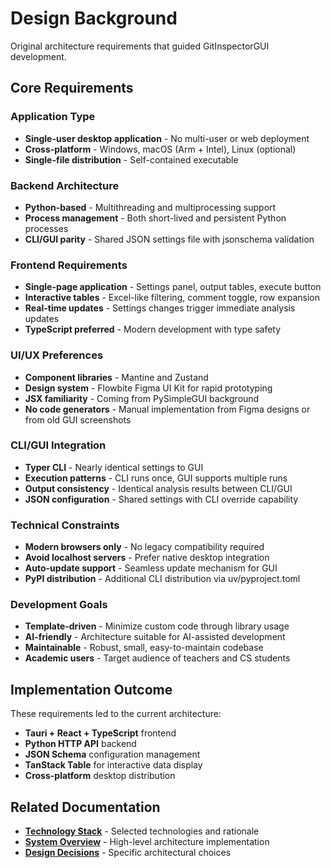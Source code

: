 # Design Background

Original architecture requirements that guided GitInspectorGUI development.

## Core Requirements

### Application Type

-   **Single-user desktop application** - No multi-user or web deployment
-   **Cross-platform** - Windows, macOS (Arm + Intel), Linux (optional)
-   **Single-file distribution** - Self-contained executable

### Backend Architecture

-   **Python-based** - Multithreading and multiprocessing support
-   **Process management** - Both short-lived and persistent Python processes
-   **CLI/GUI parity** - Shared JSON settings file with jsonschema validation

### Frontend Requirements

-   **Single-page application** - Settings panel, output tables, execute button
-   **Interactive tables** - Excel-like filtering, comment toggle, row expansion
-   **Real-time updates** - Settings changes trigger immediate analysis updates
-   **TypeScript preferred** - Modern development with type safety

### UI/UX Preferences

-   **Component libraries** - Mantine and Zustand
-   **Design system** - Flowbite Figma UI Kit for rapid prototyping
-   **JSX familiarity** - Coming from PySimpleGUI background
-   **No code generators** - Manual implementation from Figma designs or from
    old GUI screenshots

### CLI/GUI Integration

-   **Typer CLI** - Nearly identical settings to GUI
-   **Execution patterns** - CLI runs once, GUI supports multiple runs
-   **Output consistency** - Identical analysis results between CLI/GUI
-   **JSON configuration** - Shared settings with CLI override capability

### Technical Constraints

-   **Modern browsers only** - No legacy compatibility required
-   **Avoid localhost servers** - Prefer native desktop integration
-   **Auto-update support** - Seamless update mechanism for GUI
-   **PyPI distribution** - Additional CLI distribution via uv/pyproject.toml

### Development Goals

-   **Template-driven** - Minimize custom code through library usage
-   **AI-friendly** - Architecture suitable for AI-assisted development
-   **Maintainable** - Robust, small, easy-to-maintain codebase
-   **Academic users** - Target audience of teachers and CS students

## Implementation Outcome

These requirements led to the current architecture:

-   **Tauri + React + TypeScript** frontend
-   **Python HTTP API** backend
-   **JSON Schema** configuration management
-   **TanStack Table** for interactive data display
-   **Cross-platform** desktop distribution

## Related Documentation

-   **[Technology Stack](technology-stack.md)** - Selected technologies and rationale
-   **[System Overview](overview.md)** - High-level architecture implementation
-   **[Design Decisions](design-decisions.md)** - Specific architectural choices
